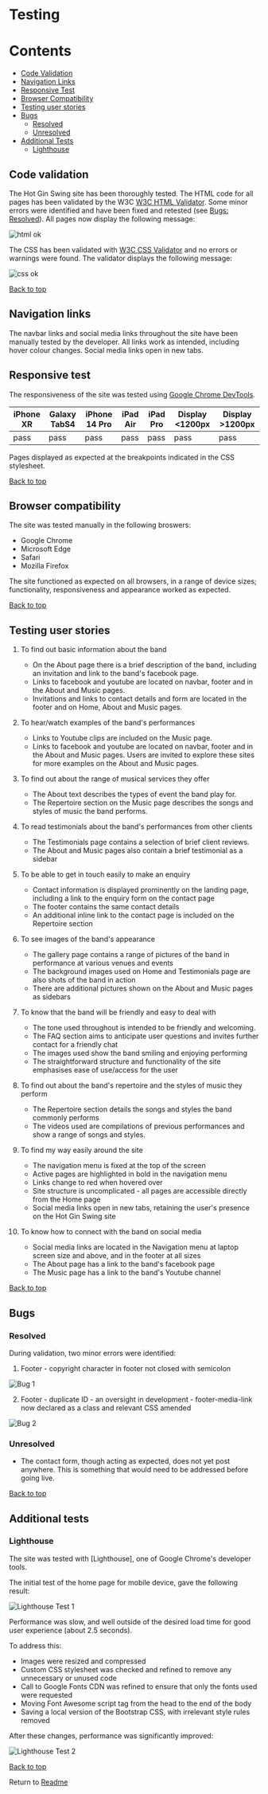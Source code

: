 # Testing

# Contents

- [Code Validation](#code-validation)
- [Navigation Links](#navigation-links)
- [Responsive Test](#responsive-test)
- [Browser Compatibility](#browser-compatibility)
- [Testing user stories](#testing-user-stories)
- [Bugs](#bugs)
    - [Resolved](#resolved)
    - [Unresolved](#unresolved)
- [Additional Tests](#additional-tests)
    - [Lighthouse](#lighthouse)

## Code validation

The Hot Gin Swing site has been thoroughly tested. The HTML code for all pages has been validated by the W3C [W3C HTML Validator](https://validator.w3.org/). Some minor errors were identified and have been fixed and retested (see [Bugs: Resolved](#resolved)). All pages now display the following message:

![html ok](/assets/readme-images/html-ok.jpg)

The CSS has been validated with [W3C CSS Validator](https://jigsaw.w3.org/css-validator/validator) and no errors or warnings were found. The validator displays the following message:

![css ok](/assets/readme-images/css-ok.jpg)

[Back to top](#contents)

## Navigation links

The navbar links and social media links throughout the site have been manually tested by the developer. All links work as intended, including hover colour changes. Social media links open in new tabs.

## Responsive test

The responsiveness of the site was tested using [Google Chrome DevTools](https://developer.chrome.com/docs/devtools).

| iPhone XR  | Galaxy TabS4 | iPhone 14 Pro | iPad Air | iPad Pro | Display <1200px | Display >1200px |
|------------|--------------|---------------|----------|----------|-----------------|-----------------|
| pass       | pass         | pass          | pass     | pass     | pass            | pass            |


Pages displayed as expected at the breakpoints indicated in the CSS stylesheet.


[Back to top](#contents)

## Browser compatibility

The site was tested manually in the following broswers:
- Google Chrome
- Microsoft Edge
- Safari
- Mozilla Firefox

The site functioned as expected on all browsers, in a range of device sizes; functionality, responsiveness and appearance worked as expected. 



[Back to top](#contents)

## Testing user stories

1. To find out basic information about the band
    - On the About page there is a brief description of the band, including an invitation and link to the band's facebook page.
    - Links to facebook and youtube are located on navbar, footer and in the About and Music pages.
    - Invitations and links to contact details and form are located in the footer and on Home, About and Music pages.

2. To hear/watch examples of the band's performances
    - Links to Youtube clips are included on the Music page.
    - Links to facebook and youtube are located on navbar, footer and in the About and Music pages. Users are invited to explore these sites for more examples on the About and Music pages.

3. To find out about the range of musical services they offer
    - The About text describes the types of event the band play for.
    - The Repertoire section on the Music page describes the songs and styles of music the band performs.

4. To read testimonials about the band's performances from other clients
    - The Testimonials page contains a selection of brief client reviews.
    - The About and Music pages also contain a brief testimonial as a sidebar

5. To be able to get in touch easily to make an enquiry
    - Contact information is displayed prominently on the landing page, including a link to the enquiry form on the contact page
    - The footer contains the same contact details
    - An additional inline link to the contact page is included on the Repertoire section

6. To see images of the band's appearance
    - The gallery page contains a range of pictures of the band in performance at various venues and events
    - The background images used on Home and Testimonials page are also shots of the band in action
    - There are additional pictures shown on the About and Music pages as sidebars

7. To know that the band will be friendly and easy to deal with
    - The tone used throughout is intended to be friendly and welcoming.
    - The FAQ section aims to anticipate user questions and invites further contact for a friendly chat
    - The images used show the band smiling and enjoying performing
    - The straightforward structure and functionality of the site emphasises ease of use/access for the user

8. To find out about the band's repertoire and the styles of music they perform
    - The Repertoire section details the songs and styles the band commonly performs
    - The videos used are compilations of previous performances and show a range of songs and styles.

9. To find my way easily around the site
    - The navigation menu is fixed at the top of the screen
    - Active pages are highlighted in bold in the navigation menu
    - Links change to red when hovered over
    - Site structure is uncomplicated - all pages are accessible directly from the Home page
    - Social media links open in new tabs, retaining the user's presence on the Hot Gin Swing site

10. To know how to connect with the band on social media
    - Social media links are located in the Navigation menu at laptop screen size and above, and in the footer at all sizes
    - The About page has a link to the band's facebook page
    - The Music page has a link to the band's Youtube channel

[Back to top](#contents)

## Bugs

### Resolved

During validation, two minor errors were identified:

1. Footer - copyright character in footer not closed with semicolon

![Bug 1](/assets/readme-images/bug1.jpg)

2. Footer - duplicate ID - an oversight in development - footer-media-link now declared as a class and relevant CSS amended

![Bug 2](/assets/readme-images/bug2.jpg)

### Unresolved

- The contact form, though acting as expected, does not yet post anywhere. This is something that would need to be addressed before going live.

[Back to top](#contents)

## Additional tests

### Lighthouse

The site was tested with [Lighthouse], one of Google Chrome's developer tools.

The initial test of the home page for mobile device, gave the following result:

![Lighthouse Test 1](/assets/readme-images/lighthhouse-test1.jpg)

Performance was slow, and well outside of the desired load time for good user experience (about 2.5 seconds).

To address this:
- Images were resized and compressed
- Custom CSS stylesheet was checked and refined to remove any unnecessary or unused code
- Call to Google Fonts CDN was refined to ensure that only the fonts used were requested
- Moving Font Awesome script tag from the head to the end of the body
- Saving a local version of the Bootstrap CSS, with irrelevant style rules removed

After these changes, performance was significantly improved:

![Lighthouse Test 2](/assets/readme-images/lighthhouse-test2.jpg)


[Back to top](#contents)

Return to [Readme](/README.md#4-testing)
